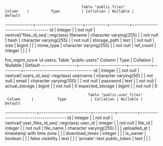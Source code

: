                                        Table "public.files"
    Column    |          Type          | Collation | Nullable |              Default
--------------+------------------------+-----------+----------+-----------------------------------
 id           | integer                |           | not null | nextval('files_id_seq'::regclass)
 filename     | character varying(255) |           | not null |
 hash         | character varying(255) |           | not null |
 storage_path | text                   |           | not null |
 size         | bigint                 |           |          |
 mime_type    | character varying(255) |           | not null |
 ref_count    | integer                |           |          | 1


 fvs_mgmt_sys=> \d users;
                                         Table "public.users"
      Column      |          Type          | Collation | Nullable |              Default
------------------+------------------------+-----------+----------+-----------------------------------
 id               | integer                |           | not null | nextval('users_id_seq'::regclass)
 username         | character varying(50)  |           | not null |
 email            | character varying(100) |           | not null |
 password         | text                   |           | not null |
 actual_storage   | bigint                 |           | not null | 0
 expected_storage | bigint                 |           | not null | 0


                                          Table "public.user_files"
     Column     |           Type           | Collation | Nullable |                Default
----------------+--------------------------+-----------+----------+----------------------------------------
 id             | integer                  |           | not null | nextval('user_files_id_seq'::regclass)
 user_id        | integer                  |           | not null |
 file_id        | integer                  |           | not null |
 file_name      | character varying(255)   |           |          |
 uploaded_at    | timestamp with time zone |           |          |
 download_times | integer                  |           |          |
 is_owner       | boolean                  |           |          | false
 visibility     | text                     |           |          | 'private'::text
 public_token   | text                     |           |          |